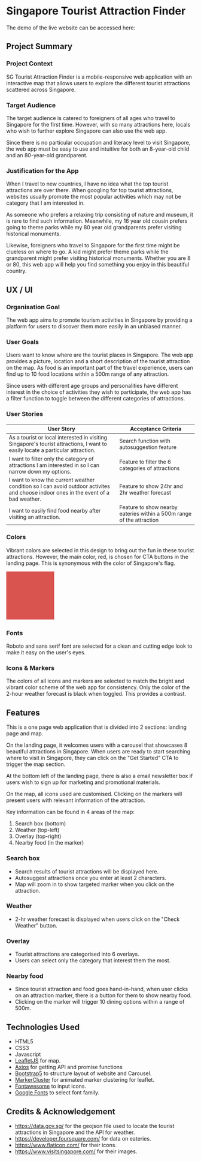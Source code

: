 # Singapore Tourist Attraction Finder

The demo of the live website can be accessed here: 

## Project Summary

### Project Context

SG Tourist Attraction Finder is a mobile-responsive web application with an interactive map that allows users to explore the different tourist attractions scattered across Singapore.

### Target Audience

The target audience is catered to foreigners of all ages who travel to Singapore for the first time. However, with so many attractions here, locals who wish to further explore Singapore can also use the web app. 

Since there is no particular occupation and literacy level to visit Singapore, the web app must be easy to use and intuitive for both an 8-year-old child and an 80-year-old grandparent.

### Justification for the App

When I travel to new countries, I have no idea what the top tourist attractions are over there. When googling for top tourist attractions, websites usually promote the most popular activities which may not be category that I am interested in. 

As someone who prefers a relaxing trip consisting of nature and museum, it is rare to find such information. Meanwhile, my 16 year old cousin prefers going to theme parks while my 80 year old grandparents prefer visiting historical monuments.

Likewise, foreigners who travel to Singapore for the first time might be clueless on where to go. A kid might prefer theme parks while the grandparent might prefer visiting historical monuments. Whether you are 8 or 80, this web app will help you find something you enjoy in this beautiful country.

## UX / UI

### Organisation Goal

The web app aims to promote tourism activities in Singapore by providing a platform for users to discover them more easily in an unbiased manner.

### User Goals

Users want to know where are the tourist places in Singapore. The web app provides a picture, location and a short description of the tourist attraction on the map. As food is an important part of the travel experience, users can find up to 10 food locations within a 500m range of any attraction. 

Since users with different age groups and personalities have different interest in the choice of activities they wish to participate, the web app has a filter function to toggle between the different categories of attractions.

### User Stories

| User Story | Acceptance Criteria |
| ----------- | ----------- |
| As a tourist or local interested in visiting Singapore's tourist attractions, I want to easily locate a particular attraction. | Search function with autosuggestion feature |
| I want to filter only the category of attractions I am interested in so I can narrow down my options. | Feature to filter the 6 categories of attractions |
| I want to know the current weather condition so I can avoid outdoor activites and choose indoor ones in the event of a bad weather. | Feature to show 24hr and 2hr weather forecast |
| I want to easily find food nearby after visiting an attraction. | Feature to show nearby eateries within a 500m range of the attraction |

### Colors

Vibrant colors are selected in this design to bring out the fun in these tourist attractions.
However, the main color, red, is chosen for CTA buttons in the landing page. This is synonymous with the color of Singapore's flag.

![#d9534f](https://github.com/jarednjk/map-project-tourist-attractions/blob/main/img/readme/D9534F%20color.jpeg)

### Fonts

Roboto and sans serif font are selected for a clean and cutting edge look to make it easy on the user's eyes.
<!-- On the other hand, my family might prefer visiting historical monuments. Therefore, different age groups and personalities have different interest in the choice of activities they wish to participate.

Foreigners who travel to Singapore 

The demographics is mostly targeted at foreigners who are travelling to Singapore for the first time on a free and easy tour. Since they do not have a tour guide to bring them around, they might not know where are the popular places to visit. However, it can also be used by locals who have yet to explore every attraction place in Singapore. 

I've broken down the tourist attractions into 6 categories such as arts, architecture, culture, history, nature and recreation. Whether you are 8 or 80, you are bound to find something you enjoy in this beautiful country.

Before heading down to an attraction, users can first check the current weather condition to better plan their trip and avoid disappointments. If the weather is rainy, users could opt for an indoor attraction such as a museum instead of an outdoor attraction such as a theme park.

The demo of the live website can be accessed here:  -->

### Icons & Markers

The colors of all icons and markers are selected to match the bright and vibrant color scheme of the web app for consistency. Only the color of the 2-hour weather forecast is black when toggled. This provides a contrast.

## Features

This is a one page web application that is divided into 2 sections: landing page and map.

On the landing page, it welcomes users with a carousel that showcases 8 beautiful attractions in Singapore. When users are ready to start searching where to visit in Singapore, they can click on the "Get Started" CTA to trigger the map section.

At the bottom left of the landing page, there is also a email newsletter box if users wish to sign up for marketing and promotional materials.

On the map, all icons used are customised. Clicking on the markers will present users with relevant information of the attraction.

Key information can be found in 4 areas of the map:

1. Search box (bottom)
2. Weather (top-left)
3. Overlay (top-right)
4. Nearby food (in the marker)

### Search box

- Search results of tourist attractions will be displayed here.
- Autosuggest attractions once you enter at least 2 characters.
- Map will zoom in to show targeted marker when you click on the attraction.

### Weather

- 2-hr weather forecast is displayed when users click on the "Check Weather" button.

### Overlay

- Tourist attractions are categorised into 6 overlays.
- Users can select only the category that interest them the most.

### Nearby food

- Since tourist attraction and food goes hand-in-hand, when user clicks on an attraction marker, there is a button for them to show nearby food.
- Clicking on the marker will trigger 10 dining options within a range of 500m.

## Technologies Used

- HTML5
- CSS3
- Javascript
- [LeafletJS](leafletjs.com) for map.
- [Axios](https://github.com/axios/axios) for getting API and promise functions
- [Bootstrap5](https://getbootstrap.com/) to structure layout of website and Carousel.
- [MarkerCluster](https://www.npmjs.com/package/leaflet.markercluster) for animated marker clustering for leaflet.
- [Fontawesome](https://fontawesome.com/icons) to input icons.
- [Google Fonts](https://fonts.google.com/) to select font family.

## Credits & Acknowledgement

- https://data.gov.sg/ for the geojson file used to locate the tourist attractions in Singapore and the API for weather.
- https://developer.foursquare.com/ for data on eateries.
- https://www.flaticon.com/ for their icons.
- https://www.visitsingapore.com/ for their images.